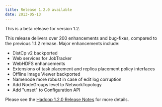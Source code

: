 ```yaml
---
title: Release 1.2.0 available
date: 2013-05-13
---
```

<!---
  Licensed under the Apache License, Version 2.0 (the "License");
  you may not use this file except in compliance with the License.
  You may obtain a copy of the License at

   https://www.apache.org/licenses/LICENSE-2.0

  Unless required by applicable law or agreed to in writing, software
  distributed under the License is distributed on an "AS IS" BASIS,
  WITHOUT WARRANTIES OR CONDITIONS OF ANY KIND, either express or implied.
  See the License for the specific language governing permissions and
  limitations under the License. See accompanying LICENSE file.
-->

This is a beta release for version 1.2.

This release delivers over 200 enhancements and bug-fixes, compared to
the previous 1.1.2 release. Major enhancements include:

-   DistCp v2 backported
-   Web services for JobTracker
-   WebHDFS enhancements
-   Extensions of task placement and replica placement policy interfaces
-   Offline Image Viewer backported
-   Namenode more robust in case of edit log corruption
-   Add NodeGroups level to NetworkTopology
-   Add "unset" to Configuration API

Please see the [Hadoop 1.2.0 Release
Notes](https://hadoop.apache.org/docs/r1.2.0/releasenotes.html) for more
details.


